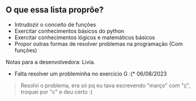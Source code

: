 ## O que essa lista proprõe?

- Intrudozir o conceito de funções
- Exercitar conhecimentos básicos do python
- Exercitar conhecimentos lógicos e matemáticos básicos
- Propor outras formas de resolver problemas na programação (Com funções)


Notas para a desenvolvedora: Livia.
* Falta resolver um probleminha no exercício G :(*
06/08/2023
> Resolvi o problema, era só pq eu tava escrevendo "março" com "ç", troquei por "c" e deu certo :)